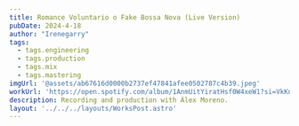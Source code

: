 ```yaml
---
title: Romance Voluntario o Fake Bossa Nova (Live Version)
pubDate: 2024-4-18
author: "Irenegarry"
tags:
  - tags.engineering
  - tags.production
  - tags.mix
  - tags.mastering
imgUrl: '@assets/ab67616d0000b2737ef47841afee0502787c4b39.jpeg'
workUrl: 'https://open.spotify.com/album/1AnmUitYiratHsf0W4xeW1?si=VkKnEo9VTYijXhxqbfhD8Q'
description: Recording and production with Álex Moreno.
layout: '../../../layouts/WorksPost.astro'
---
```


